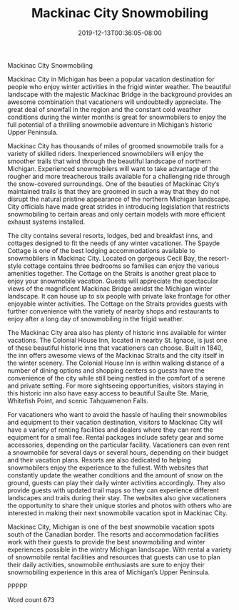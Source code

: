 ﻿---
title: "Mackinac City Snowmobiling"
date: 2019-12-13T00:36:05-08:00
description: "Snowmobiling TXT Tips for Web Success"
featured_image: "/images/Snowmobiling TXT.jpg"
tags: ["Snowmobiling TXT"]
---

Mackinac City Snowmobiling

Mackinac City in Michigan has been a popular vacation destination for people who enjoy winter activities in the frigid winter weather. The beautiful landscape with the majestic Mackinac Bridge in the background provides an awesome combination that vacationers will undoubtedly appreciate. The great deal of snowfall in the region and the constant cold weather conditions during the winter months is great for snowmobilers to enjoy the full potential of a thrilling snowmobile adventure in Michigan’s historic Upper Peninsula.

Mackinac City has thousands of miles of groomed snowmobile trails for a variety of skilled riders. Inexperienced snowmobilers will enjoy the smoother trails that wind through the beautiful landscape of northern Michigan. Experienced snowmobilers will want to take advantage of the rougher and more treacherous trails available for a challenging ride through the snow-covered surroundings. One of the beauties of Mackinac City’s maintained trails is that they are groomed in such a way that they do not disrupt the natural pristine appearance of the northern Michigan landscape. City officials have made great strides in introducing legislation that restricts snowmobiling to certain areas and only certain models with more efficient exhaust systems installed.

The city contains several resorts, lodges, bed and breakfast inns, and cottages designed to fit the needs of any winter vacationer. The Spayde Cottage is one of the best lodging accommodations available to snowmobilers in Mackinac City. Located on gorgeous Cecil Bay, the resort-style cottage contains three bedrooms so families can enjoy the various amenities together. The Cottage on the Straits is another great place to enjoy your snowmobile vacation. Guests will appreciate the spectacular views of the magnificent Mackinac Bridge amidst the Michigan winter landscape. It can house up to six people with private lake frontage for other enjoyable winter activities. The Cottage on the Straits provides guests with further convenience with the variety of nearby shops and restaurants to enjoy after a long day of snowmobiling in the frigid weather.

The Mackinac City area also has plenty of historic inns available for winter vacations. The Colonial House Inn, located in nearby St. Ignace, is just one of these beautiful historic inns that vacationers can choose. Built in 1840, the inn offers awesome views of the Mackinac Straits and the city itself in the winter scenery. The Colonial House Inn is within walking distance of a number of dining options and shopping centers so guests have the convenience of the city while still being nestled in the comfort of a serene and private setting. For more sightseeing opportunities, visitors staying in this historic inn also have easy access to beautiful Saulte Ste. Marie, Whitefish Point, and scenic Tahquamenon Falls.

For vacationers who want to avoid the hassle of hauling their snowmobiles and equipment to their vacation destination, visitors to Mackinac City will have a variety of renting facilities and dealers where they can rent the equipment for a small fee. Rental packages include safety gear and some accessories, depending on the particular facility. Vacationers can even rent a snowmobile for several days or several hours, depending on their budget and their vacation plans. Resorts are also dedicated to helping snowmobilers enjoy the experience to the fullest. With websites that constantly update the weather conditions and the amount of snow on the ground, guests can play their daily winter activities accordingly. They also provide guests with updated trail maps so they can experience different landscapes and trails during their stay. The websites also give vacationers the opportunity to share their unique stories and photos with others who are interested in making their next snowmobile vacation spot in Mackinac City.

Mackinac City, Michigan is one of the best snowmobile vacation spots south of the Canadian border. The resorts and accommodation facilities work with their guests to provide the best snowmobiling and winter experiences possible in the wintry Michigan landscape. With rental a variety of snowmobile rental facilities and resources that guests can use to plan their daily activities, snowmobile enthusiasts are sure to enjoy their snowmobiling experience in this area of Michigan’s Upper Peninsula.
 
PPPPP

Word count 673

